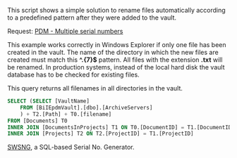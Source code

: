 This script shows a simple solution to rename files automatically according to a predefined pattern after they were added 
to the vault.

Request: [PDM - Multiple serial numbers](https://forum.solidworks.com/thread/214067)

This example works correctly in Windows Explorer if only one file has been created in the vault. The name of the directory 
in which the new files are created must match this **^.{7}$** pattern. All files with the extension **.txt** will be renamed.
In production systems, instead of the local hard disk the vault database has to be checked for existing files.

This query returns all filenames in all directories in the vault.
```sql
SELECT (SELECT [VaultName]
	FROM [BiIEpdmVault].[dbo].[ArchiveServers]
	) + T2.[Path] + T0.[filename]
FROM [Documents] T0
INNER JOIN [DocumentsInProjects] T1 ON T0.[DocumentID] = T1.[DocumentID]
INNER JOIN [Projects] T2 ON T2.[ProjectID] = T1.[ProjectID]
```

[SWSNG](https://github.com/erppdm/SWSNG/tree/master/SQL#swsng), a SQL-based Serial No. Generator.
